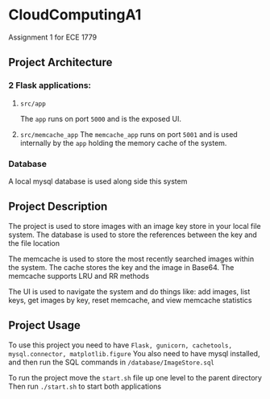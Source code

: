 # CloudComputingA1

Assignment 1 for ECE 1779

## Project Architecture
### 2 Flask applications: 

1. `src/app` 

    The `app` runs on port `5000` and is the exposed UI.


2. `src/memcache_app`
    The `memcache_app` runs on port `5001` and is used internally by the `app` holding the memory cache of the system.

### Database
A local mysql database is used along side this system

## Project Description
The project is used to store images with an image key store in your local file system. The database is used to store the references between the key and the file location

The memcache is used to store the most recently searched images within the system. The cache stores the key and the image in Base64. The memcache supports LRU and RR methods

The UI is used to navigate the system and do things like: add images, list keys, get images by key, reset memcache, and view memcache statistics

## Project Usage
To use this project you need to have `Flask, gunicorn, cachetools, mysql.connector, matplotlib.figure`
You also need to have mysql installed, and then run the SQL commands in `/database/ImageStore.sql`

To run the project move the `start.sh` file up one level to the parent directory
Then run `./start.sh` to start both applications


